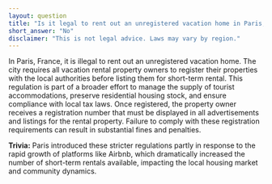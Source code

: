 ```yaml
---
layout: question
title: "Is it legal to rent out an unregistered vacation home in Paris, France?"
short_answer: "No"
disclaimer: "This is not legal advice. Laws may vary by region."
---
```


In Paris, France, it is illegal to rent out an unregistered vacation home. The city requires all vacation rental property owners to register their properties with the local authorities before listing them for short-term rental. This regulation is part of a broader effort to manage the supply of tourist accommodations, preserve residential housing stock, and ensure compliance with local tax laws. Once registered, the property owner receives a registration number that must be displayed in all advertisements and listings for the rental property. Failure to comply with these registration requirements can result in substantial fines and penalties.

**Trivia:** Paris introduced these stricter regulations partly in response to the rapid growth of platforms like Airbnb, which dramatically increased the number of short-term rentals available, impacting the local housing market and community dynamics.
